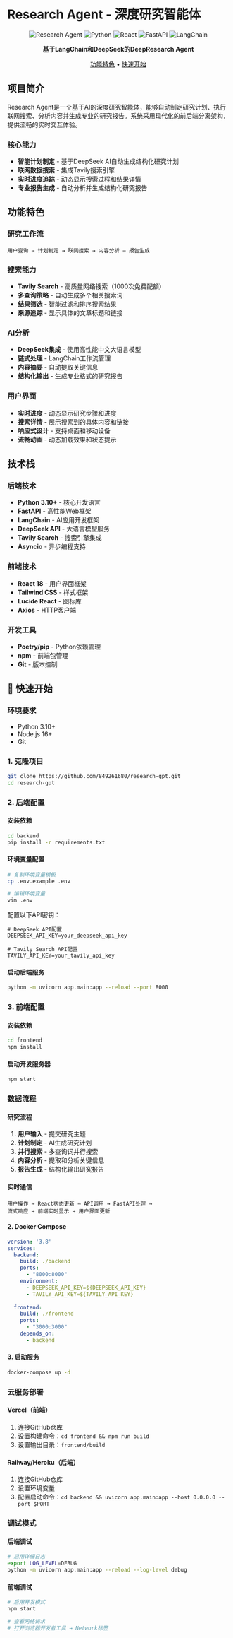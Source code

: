 # Research Agent - 深度研究智能体

<div align="center">

![Research Agent](https://img.shields.io/badge/Research-Agent-blue?style=for-the-badge&logo=openai)
![Python](https://img.shields.io/badge/Python-3.10+-blue?style=flat&logo=python)
![React](https://img.shields.io/badge/React-18+-blue?style=flat&logo=react)
![FastAPI](https://img.shields.io/badge/FastAPI-Latest-green?style=flat&logo=fastapi)
![LangChain](https://img.shields.io/badge/LangChain-Latest-purple?style=flat)

**基于LangChain和DeepSeek的DeepResearch Agent**

[功能特色](#-功能特色) • [快速开始](#-快速开始) 

</div>

##  项目简介

Research Agent是一个基于AI的深度研究智能体，能够自动制定研究计划、执行联网搜索、分析内容并生成专业的研究报告。系统采用现代化的前后端分离架构，提供流畅的实时交互体验。

###  核心能力

- **智能计划制定** - 基于DeepSeek AI自动生成结构化研究计划
- **联网数据搜索** - 集成Tavily搜索引擎
- **实时进度追踪** - 动态显示搜索过程和结果详情
- **专业报告生成** - 自动分析并生成结构化研究报告


##  功能特色

###  研究工作流
```
用户查询 → 计划制定 → 联网搜索 → 内容分析 → 报告生成
```

###  搜索能力
- **Tavily Search** - 高质量网络搜索（1000次免费配额）
- **多查询策略** - 自动生成多个相关搜索词
- **结果筛选** - 智能过滤和排序搜索结果
- **来源追踪** - 显示具体的文章标题和链接

###  AI分析
- **DeepSeek集成** - 使用高性能中文大语言模型
- **链式处理** - LangChain工作流管理
- **内容摘要** - 自动提取关键信息
- **结构化输出** - 生成专业格式的研究报告

###  用户界面
- **实时进度** - 动态显示研究步骤和进度
- **搜索详情** - 展示搜索到的具体内容和链接
- **响应式设计** - 支持桌面和移动设备
- **流畅动画** - 动态加载效果和状态提示

##  技术栈

### 后端技术
- **Python 3.10+** - 核心开发语言
- **FastAPI** - 高性能Web框架
- **LangChain** - AI应用开发框架
- **DeepSeek API** - 大语言模型服务
- **Tavily Search** - 搜索引擎集成
- **Asyncio** - 异步编程支持

### 前端技术
- **React 18** - 用户界面框架
- **Tailwind CSS** - 样式框架
- **Lucide React** - 图标库
- **Axios** - HTTP客户端

### 开发工具
- **Poetry/pip** - Python依赖管理
- **npm** - 前端包管理
- **Git** - 版本控制

## 🚀 快速开始

### 环境要求
- Python 3.10+
- Node.js 16+
- Git

### 1. 克隆项目
```bash
git clone https://github.com/849261680/research-gpt.git
cd research-gpt
```

### 2. 后端配置

#### 安装依赖
```bash
cd backend
pip install -r requirements.txt
```

#### 环境变量配置
```bash
# 复制环境变量模板
cp .env.example .env

# 编辑环境变量
vim .env
```

配置以下API密钥：
```env
# DeepSeek API配置
DEEPSEEK_API_KEY=your_deepseek_api_key

# Tavily Search API配置
TAVILY_API_KEY=your_tavily_api_key
```

#### 启动后端服务
```bash
python -m uvicorn app.main:app --reload --port 8000
```

### 3. 前端配置

#### 安装依赖
```bash
cd frontend
npm install
```

#### 启动开发服务器
```bash
npm start
```





### 数据流程

#### 研究流程
1. **用户输入** - 提交研究主题
2. **计划制定** - AI生成研究计划
3. **并行搜索** - 多查询词并行搜索
4. **内容分析** - 提取和分析关键信息
5. **报告生成** - 结构化输出研究报告

#### 实时通信
```
用户操作 → React状态更新 → API调用 → FastAPI处理 → 
流式响应 → 前端实时显示 → 用户界面更新
```



#### 2. Docker Compose
```yaml
version: '3.8'
services:
  backend:
    build: ./backend
    ports:
      - "8000:8000"
    environment:
      - DEEPSEEK_API_KEY=${DEEPSEEK_API_KEY}
      - TAVILY_API_KEY=${TAVILY_API_KEY}
  
  frontend:
    build: ./frontend
    ports:
      - "3000:3000"
    depends_on:
      - backend
```

#### 3. 启动服务
```bash
docker-compose up -d
```

### 云服务部署

#### Vercel（前端）
1. 连接GitHub仓库
2. 设置构建命令：`cd frontend && npm run build`
3. 设置输出目录：`frontend/build`

#### Railway/Heroku（后端）
1. 连接GitHub仓库
2. 设置环境变量
3. 配置启动命令：`cd backend && uvicorn app.main:app --host 0.0.0.0 --port $PORT`


### 调试模式

#### 后端调试
```bash
# 启用详细日志
export LOG_LEVEL=DEBUG
python -m uvicorn app.main:app --reload --log-level debug
```

#### 前端调试
```bash
# 启用开发模式
npm start

# 查看网络请求
# 打开浏览器开发者工具 → Network标签
```




